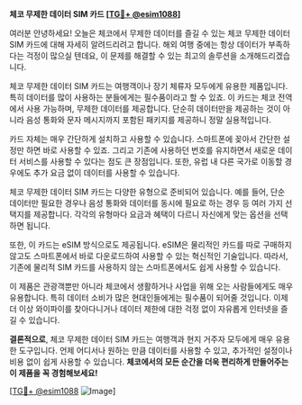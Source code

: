 **체코 무제한 데이터 SIM 카드 [[TG💪+ @esim1088](https://t.me/s/esim1088)]**

여러분 안녕하세요! 오늘은 체코에서 무제한 데이터를 즐길 수 있는 체코 무제한 데이터 SIM 카드에 대해 자세히 알려드리려고 합니다. 해외 여행 중에는 항상 데이터가 부족하다는 걱정이 많으실 텐데요, 이 문제를 해결할 수 있는 최고의 솔루션을 소개해드리겠습니다.

체코 무제한 데이터 SIM 카드는 여행객이나 장기 체류자 모두에게 유용한 제품입니다. 특히 데이터를 많이 사용하는 분들에게는 필수품이라고 할 수 있죠. 이 카드는 체코 전역에서 사용 가능하며, 무제한 데이터를 제공합니다. 단순히 데이터만을 제공하는 것이 아니라 음성 통화와 문자 메시지까지 포함된 패키지를 제공하니 정말 실용적입니다.

카드 자체는 매우 간단하게 설치하고 사용할 수 있습니다. 스마트폰에 꽂아서 간단한 설정만 하면 바로 사용할 수 있죠. 그리고 기존에 사용하던 번호를 유지하면서 새로운 데이터 서비스를 사용할 수 있다는 점도 큰 장점입니다. 또한, 유럽 내 다른 국가로 이동할 경우에도 추가 요금 없이 데이터를 사용할 수 있습니다.

체코 무제한 데이터 SIM 카드는 다양한 유형으로 준비되어 있습니다. 예를 들어, 단순 데이터만 필요한 경우나 음성 통화와 데이터를 동시에 필요로 하는 경우 등 여러 가지 선택지를 제공합니다. 각각의 유형마다 요금과 혜택이 다르니 자신에게 맞는 옵션을 선택하면 됩니다.

또한, 이 카드는 eSIM 방식으로도 제공됩니다. eSIM은 물리적인 카드를 따로 구매하지 않고도 스마트폰에서 바로 다운로드하여 사용할 수 있는 혁신적인 기술입니다. 따라서, 기존에 물리적 SIM 카드를 사용하지 않는 스마트폰에서도 쉽게 사용할 수 있습니다.

이 제품은 관광객뿐만 아니라 체코에서 생활하거나 사업을 위해 오는 사람들에게도 매우 유용합니다. 특히 데이터 소비가 많은 현대인들에게는 필수품이 되어줄 것입니다. 이제 더 이상 와이파이를 찾아다니거나 데이터 제한에 대한 걱정 없이 자유롭게 인터넷을 즐길 수 있습니다.

**결론적으로**, 체코 무제한 데이터 SIM 카드는 여행객과 현지 거주자 모두에게 매우 유용한 도구입니다. 언제 어디서나 원하는 만큼 데이터를 사용할 수 있고, 추가적인 설정이나 비용 없이 쉽게 사용할 수 있습니다. **체코에서의 모든 순간을 더욱 편리하게 만들어주는 이 제품을 꼭 경험해보세요!**

[[TG💪+ @esim1088](https://t.me/s/esim1088) ![Image](https://i.postimg.cc/Y0z9fWf4/image.png)]